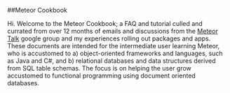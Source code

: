 ##Meteor Cookbook

Hi.  Welcome to the Meteor Cookbook; a FAQ and tutorial culled and currated from over 12 months of emails and discussions from the [Meteor Talk](https://groups.google.com/forum/#!forum/meteor-talk) google group and my experiences rolling out packages and apps.  These documents are intended for the intermediate user learning Meteor, who is accustomed to a) object-oriented frameworks and languages, such as Java and C#, and b) relational databases and data structures derived from SQL table schemas.  The focus is on helping the user grow accustomed to functional programming using document oriented databases.





